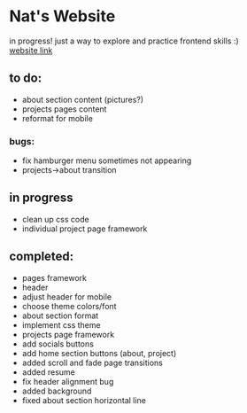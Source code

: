 # Nat's Website

in progress! just a way to explore and practice frontend skills :)   
[website link](https://natalie-cheng.github.io/my-site/)

## to do:
- about section content (pictures?)
- projects pages content
- reformat for mobile

### bugs:
- fix hamburger menu sometimes not appearing
- projects->about transition

## in progress
- clean up css code
- individual project page framework

## completed:
- pages framework
- header
- adjust header for mobile
- choose theme colors/font
- about section format
- implement css theme
- projects page framework
- add socials buttons
- add home section buttons (about, project)
- added scroll and fade page transitions
- added resume
- fix header alignment bug
- added background
- fixed about section horizontal line